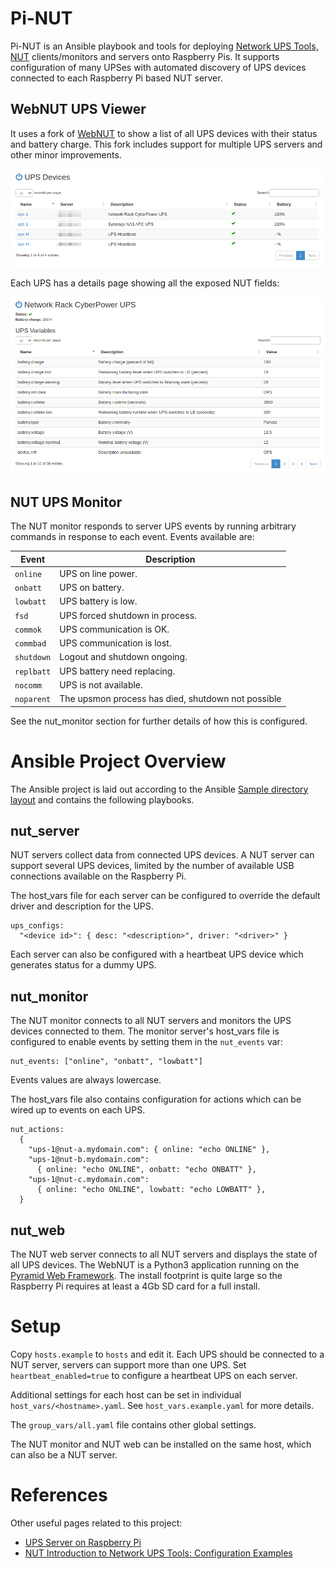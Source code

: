 # Pi-NUT

Pi-NUT is an Ansible playbook and tools for deploying 
[Network UPS Tools, NUT](https://networkupstools.org/documentation.html) 
clients/monitors and servers onto Raspberry Pis. It supports configuration of many
UPSes with automated discovery of UPS devices connected to each Raspberry Pi 
based NUT server.



## WebNUT UPS Viewer

It uses a fork of [WebNUT](https://github.com/rshipp/webNUT) to show a list of
all UPS devices with their status and battery charge. This fork includes 
support for multiple UPS servers and other minor improvements.

![UPS Device Lists](screenshots/ups_devices.png)

Each UPS has a details page showing all the exposed NUT fields:

![UPS Device Detail](screenshots/ups_details.png)

## NUT UPS Monitor

The NUT monitor responds to server UPS events by running arbitrary commands in
response to each event. Events available are:

|   Event    | Description                                        |
| :--------: | -------------------------------------------------- |
| `online  ` | UPS on line power.                                 |
| `onbatt  ` | UPS on battery.                                    |
| `lowbatt ` | UPS battery is low.                                |
| `fsd     ` | UPS forced shutdown in process.                    |
| `commok  ` | UPS communication is OK.                           |
| `commbad ` | UPS communication is lost.                         |
| `shutdown` | Logout and shutdown ongoing.                       |
| `replbatt` | UPS battery need replacing.                        |
| `nocomm  ` | UPS is not available.                              |
| `noparent` | The upsmon process has died, shutdown not possible |

See the nut_monitor section for further details of how this is configured.

# Ansible Project Overview

The Ansible project is laid out according to the Ansible 
[Sample directory layout](https://docs.ansible.com/ansible/latest/user_guide/sample_setup.html) 
and contains the following playbooks.

## nut_server

NUT servers collect data from connected UPS devices. A NUT server can support 
several UPS devices, limited by the number of available USB connections 
available on the Raspberry Pi. 

The host_vars file for each server can be configured to override the default
driver and description for the UPS.
```
ups_configs:
  "<device id>": { desc: "<description>", driver: "<driver>" }
```

Each server can also be configured with a heartbeat UPS device which generates
status for a dummy UPS.

## nut_monitor

The NUT monitor connects to all NUT servers and monitors the UPS devices 
connected to them. The monitor server's host_vars file is configured to enable
events by setting them in the `nut_events` var:
```
nut_events: ["online", "onbatt", "lowbatt"]
```
Events values are always lowercase.

The host_vars file also contains configuration for actions which can be wired 
up to events on each UPS.

```
nut_actions:
  {
    "ups-1@nut-a.mydomain.com": { online: "echo ONLINE" },
    "ups-1@nut-b.mydomain.com":
      { online: "echo ONLINE", onbatt: "echo ONBATT" },
    "ups-1@nut-c.mydomain.com":
      { online: "echo ONLINE", lowbatt: "echo LOWBATT" },
  }
```

## nut_web

The NUT web server connects to all NUT servers and displays the state of all 
UPS devices. The WebNUT is a Python3 application running on the [Pyramid Web Framework](https://docs.pylonsproject.org/projects/pyramid/en/latest/index.html). 
The install footprint is quite large so the Raspberry Pi requires at least a 
4Gb SD card for a full install.

# Setup

Copy `hosts.example` to `hosts` and edit it. Each UPS should be connected to a 
NUT server, servers can support more than one UPS. Set `heartbeat_enabled=true`
to configure a heartbeat UPS on each server. 

Additional settings for each host can be set in individual 
`host_vars/<hostname>.yaml`. See `host_vars.example.yaml` for more details.

The `group_vars/all.yaml` file contains other global settings.

The NUT monitor and NUT web can be installed on the same host, which can also be 
a NUT server.

# References

Other useful pages related to this project:

* [UPS Server on Raspberry Pi](https://www.reddit.com/r/homelab/comments/5ssb5h/ups_server_on_raspberry_pi/)
* [NUT Introduction to Network UPS Tools: Configuration Examples](http://rogerprice.org/NUT/ConfigExamples.A5.pdf)